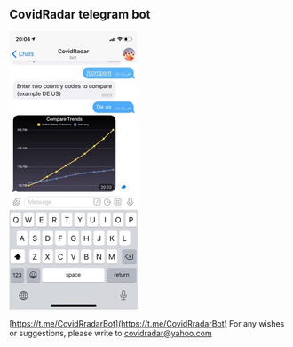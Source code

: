 ## CovidRadar telegram bot

![CovidRadarBot comparison chart](/ART/screenshot.jpg)

[https://t.me/CovidRradarBot](https://t.me/CovidRradarBot) For any wishes or suggestions, please write to [covidradar@yahoo.com](mailto:covidradar@yahoo.com)
